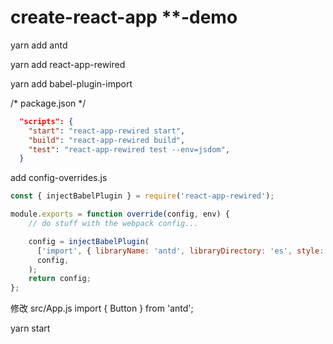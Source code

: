 # create-react-app **-demo

yarn add antd

yarn add react-app-rewired

yarn add babel-plugin-import

/* package.json */

```json
  "scripts": {
    "start": "react-app-rewired start",
    "build": "react-app-rewired build",
    "test": "react-app-rewired test --env=jsdom",
  }
```

add config-overrides.js

```js
const { injectBabelPlugin } = require('react-app-rewired');

module.exports = function override(config, env) {
    // do stuff with the webpack config...

    config = injectBabelPlugin(
      ['import', { libraryName: 'antd', libraryDirectory: 'es', style: 'css' }],
      config,
    );
    return config;
};
```

修改 src/App.js
import { Button } from 'antd';

yarn start